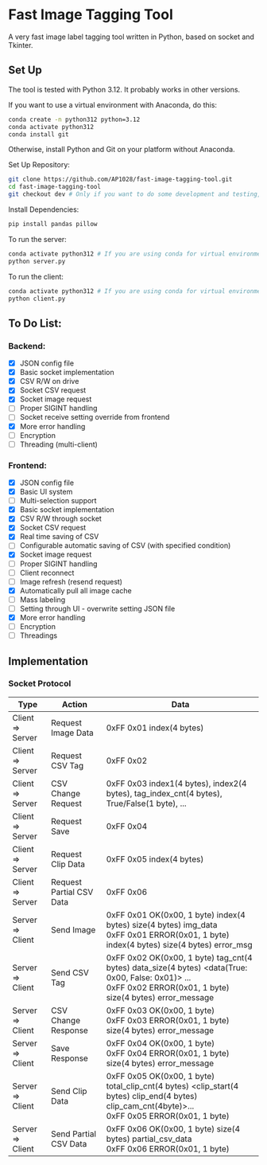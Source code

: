 # Fast Image Tagging Tool

A very fast image label tagging tool written in Python, based on socket and Tkinter.

## Set Up

The tool is tested with Python 3.12. It probably works in other versions.

If you want to use a virtual environment with Anaconda, do this:

```bash
conda create -n python312 python=3.12
conda activate python312
conda install git
```

Otherwise, install Python and Git on your platform without Anaconda.

Set Up Repository:

```bash
git clone https://github.com/AP1028/fast-image-tagging-tool.git
cd fast-image-tagging-tool
git checkout dev # Only if you want to do some development and testing, use master in production
```

Install Dependencies:

```bash
pip install pandas pillow
```

To run the server:

```bash
conda activate python312 # If you are using conda for virtual environment
python server.py
```

To run the client:

```bash
conda activate python312 # If you are using conda for virtual environment
python client.py
```

## To Do List:

### Backend:
- [x] JSON config file
- [x] Basic socket implementation
- [x] CSV R/W on drive
- [x] Socket CSV request
- [x] Socket image request
- [ ] Proper SIGINT handling
- [ ] Socket receive setting override from frontend
- [x] More error handling
- [ ] Encryption
- [ ] Threading (multi-client)

### Frontend:
- [x] JSON config file
- [x] Basic UI system
- [ ] Multi-selection support
- [x] Basic socket implementation
- [x] CSV R/W through socket
- [x] Socket CSV request
- [x] Real time saving of CSV
- [ ] Configurable automatic saving of CSV (with specified condition)
- [x] Socket image request
- [ ] Proper SIGINT handling
- [ ] Client reconnect
- [ ] Image refresh (resend request)
- [x] Automatically pull all image cache
- [ ] Mass labeling
- [ ] Setting through UI - overwrite setting JSON file
- [x] More error handling
- [ ] Encryption
- [ ] Threadings

## Implementation

### Socket Protocol

| Type            | Action | Data |
| --- | --- | --- |
| Client => Server | Request Image Data | 0xFF 0x01 index(4 bytes) |
| Client => Server | Request CSV Tag | 0xFF 0x02 |
| Client => Server | CSV Change Request | 0xFF 0x03 index1(4 bytes), index2(4 bytes), tag_index_cnt(4 bytes), True/False(1 byte), ... |
| Client => Server | Request Save | 0xFF 0x04 |
| Client => Server | Request Clip Data | 0xFF 0x05 index(4 bytes) |
| Client => Server | Request Partial CSV Data | 0xFF 0x06 |
| Server => Client | Send Image | 0xFF 0x01 OK(0x00, 1 byte) index(4 bytes) size(4 bytes) img_data<br/>0xFF 0x01 ERROR(0x01, 1 byte) index(4 bytes) size(4 bytes) error_msg |
| Server => Client | Send CSV Tag | 0xFF 0x02 OK(0x00, 1 byte) tag_cnt(4 bytes) data_size(4 bytes) <data(True: 0x00, False: 0x01)> ...<br/>0xFF 0x02 ERROR(0x01, 1 byte) size(4 bytes) error_message |
| Server => Client | CSV Change Response | 0xFF 0x03 OK(0x00, 1 byte)<br/>0xFF 0x03 ERROR(0x01, 1 byte) size(4 bytes) error_message |
| Server => Client | Save Response | 0xFF 0x04 OK(0x00, 1 byte)<br/>0xFF 0x04 ERROR(0x01, 1 byte) size(4 bytes) error_message |
| Server => Client | Send Clip Data | 0xFF 0x05 OK(0x00, 1 byte) total_clip_cnt(4 bytes) <clip_start(4 bytes) clip_end(4 bytes) clip_cam_cnt(4byte)>...<br/>0xFF 0x05 ERROR(0x01, 1 byte)|
| Server => Client | Send Partial CSV Data | 0xFF 0x06 OK(0x00, 1 byte) size(4 bytes) partial_csv_data<br/>0xFF 0x06 ERROR(0x01, 1 byte) |





